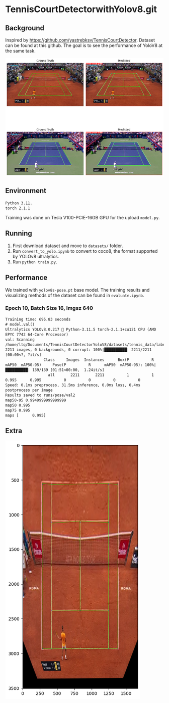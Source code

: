 # TennisCourtDetectorwithYolov8.git


## Background
Inspired by https://github.com/yastrebksv/TennisCourtDetector. Dataset can be found at this github. The goal is to see the performance of YoloV8 at the same task.

![](images/output3.png)

## Environment
```
Python 3.11.
torch 2.1.1
```

Training was done on Tesla V100-PCIE-16GB GPU for the upload `model.py`.

## Running
1. First download dataset and move to `datasets/` folder.
2. Run `convert_to_yolo.ipynb` to convert to coco8, the format supported by YOLOv8 ultralytics.
3. Run `python train.py`.


## Performance
We trained with `yolov8s-pose.pt` base model. The training results and visualizing methods of the dataset can be found in `evaluate.ipynb`.

### Epoch 10, Batch Size 16, Imgsz 640
```shell
Training time: 695.83 seconds
# model.val()
Ultralytics YOLOv8.0.217 🚀 Python-3.11.5 torch-2.1.1+cu121 CPU (AMD EPYC 7742 64-Core Processor)
val: Scanning /home/ltq/Documents/TennisCourtDetectorYoloV8/datasets/tennis_data/labels/val.cache... 2211 images, 0 backgrounds, 0 corrupt: 100%|██████████| 2211/2211 [00:00<?, ?it/s]
                 Class     Images  Instances      Box(P          R      mAP50  mAP50-95)     Pose(P          R      mAP50  mAP50-95): 100%|██████████| 139/139 [01:51<00:00,  1.24it/s]
                   all       2211       2211          1          1      0.995      0.995          0          0          0          0
Speed: 0.1ms preprocess, 31.5ms inference, 0.0ms loss, 0.4ms postprocess per image
Results saved to runs/pose/val2
map50-95 0.9949999999999999
map50 0.995
map75 0.995
maps [      0.995]
```



## Extra
![](images/output1.png)